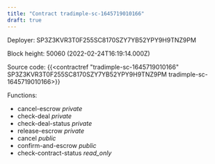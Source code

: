 ```yaml
---
title: "Contract tradimple-sc-1645719010166"
draft: true
---
```

Deployer: SP3Z3KVR3T0F255SC8170SZY7YB52YPY9H9TNZ9PM


 



Block height: 50060 (2022-02-24T16:19:14.000Z)

Source code: {{<contractref "tradimple-sc-1645719010166" SP3Z3KVR3T0F255SC8170SZY7YB52YPY9H9TNZ9PM tradimple-sc-1645719010166>}}

Functions:

* cancel-escrow _private_
* check-deal _private_
* check-deal-status _private_
* release-escrow _private_
* cancel _public_
* confirm-and-escrow _public_
* check-contract-status _read_only_
